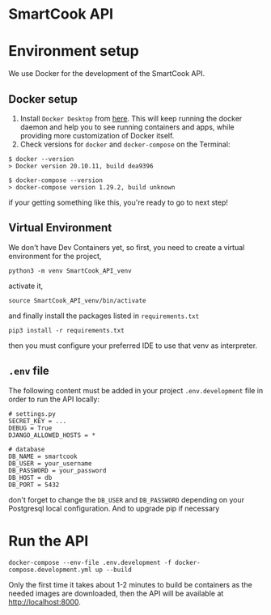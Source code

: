 # SmartCook API

# Environment setup
We use Docker for the development of the SmartCook API.
## Docker setup
1. Install `Docker Desktop` from [here](https://docs.docker.com/desktop/mac/install/). This
will keep running the docker daemon and help you to see running containers and apps, 
while providing more customization of Docker itself.
2. Check versions for `docker` and `docker-compose` on the Terminal:

```shell
$ docker --version
> Docker version 20.10.11, build dea9396
```
```shell
$ docker-compose --version
> docker-compose version 1.29.2, build unknown
```

if your getting something like this, you're ready to go to next step!


## Virtual Environment
We don't have Dev Containers yet, so first, you need to create a virtual environment
for the project,
```shell
python3 -m venv SmartCook_API_venv
```
activate it,
```shell
source SmartCook_API_venv/bin/activate
```
and finally install the packages listed in `requirements.txt`
```shell
pip3 install -r requirements.txt
```
then you must configure your preferred IDE to use that venv as interpreter.

## `.env` file
The following content must be added in your project `.env.development` file in order to run
the API locally:
```dotenv
# settings.py
SECRET_KEY = ...
DEBUG = True
DJANGO_ALLOWED_HOSTS = *

# database
DB_NAME = smartcook
DB_USER = your_username
DB_PASSWORD = your_password
DB_HOST = db
DB_PORT = 5432
```
don't forget to change the `DB_USER` and `DB_PASSWORD` depending on your Postgresql
local configuration. And to upgrade pip if necessary

# Run the API
```shell
docker-compose --env-file .env.development -f docker-compose.development.yml up --build
```
Only the first time it takes about 1-2 minutes to build be containers as the needed
images are downloaded, then the API will be available at <http://localhost:8000>.
